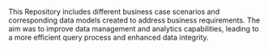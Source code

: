 This Repository includes different business case scenarios and corresponding data models created to address business requirements. The aim was to improve data management and analytics capabilities, leading to a more efficient query process and enhanced data integrity.
